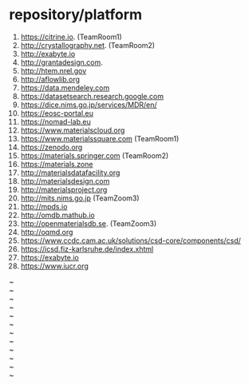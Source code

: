 # repository/platform
1. https://citrine.io.         (TeamRoom1)
1. http://crystallography.net. (TeamRoom2)
1. http://exabyte.io
1. http://grantadesign.com.
1. http://htem.nrel.gov
1. http://aflowlib.org
1. https://data.mendeley.com
1. https://datasetsearch.research.google.com
1. https://dice.nims.go.jp/services/MDR/en/
1. https://eosc-portal.eu
1. https://nomad-lab.eu
1. https://www.materialscloud.org
1. https://www.materialssquare.com   (TeamRoom1)
1. https://zenodo.org
1. https://materials.springer.com (TeamRoom2)
1. https://materials.zone
1. http://materialsdatafacility.org
1. http://materialsdesign.com
1. http://materialsproject.org
1. http://mits.nims.go.jp     (TeamZoom3)
1. http://mpds.io
1. http://omdb.mathub.io
1. http://openmaterialsdb.se. (TeamZoom3)
1. http://oqmd.org
1. https://www.ccdc.cam.ac.uk/solutions/csd-core/components/csd/
1. https://icsd.fiz-karlsruhe.de/index.xhtml
1. https://exabyte.io
1. https://www.iucr.org

~                                                                               
~                                                                               
~                                                                               
~                                                                               
~                                                                               
~                                                                               
~                                                                               
~                                                                               
~                                                                               
~                                                                               
~                                                                               
~                                                                               

